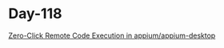 # Day-118 

[Zero-Click Remote Code Execution in appium/appium-desktop](https://huntr.dev/bounties/fbdeec3c-d197-4a68-a547-7f93fb9594b4/)

